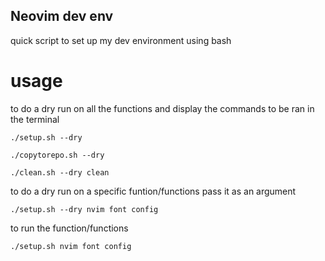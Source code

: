 ## Neovim dev env

quick script to set up my dev environment using bash

# usage
to do a dry run on all the functions and display the commands to be ran in the terminal
```
./setup.sh --dry
```
```
./copytorepo.sh --dry
```
```
./clean.sh --dry clean
```
to do a dry run on a specific funtion/functions pass it as an argument
```
./setup.sh --dry nvim font config
```
to run the function/functions
```
./setup.sh nvim font config
```


